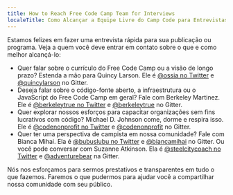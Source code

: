 ```yaml
---
title: How to Reach Free Code Camp Team for Interviews
localeTitle: Como Alcançar a Equipe Livre do Camp Code para Entrevistas
---
```

Estamos felizes em fazer uma entrevista rápida para sua publicação ou programa. Veja a quem você deve entrar em contato sobre o que e como melhor alcançá-lo:

*   Quer falar sobre o currículo do Free Code Camp ou a visão de longo prazo? Estenda a mão para Quincy Larson. Ele é [@ossia no Twitter](https://twitter.com/ossia) e [@quincylarson](/users/quincylarson) no Gitter.
*   Deseja falar sobre o código-fonte aberto, a infraestrutura ou o JavaScript do Free Code Camp em geral? Fale com Berkeley Martinez. Ele é [@berkeleytrue no Twitter](https://twitter.com/berkeleytrue) e [@berkeleytrue](/users/berkeleytrue) no Gitter.
*   Quer explorar nossos esforços para capacitar organizações sem fins lucrativos com código? Michael D. Johnson come, dorme e respira isso. Ele é [@codenonprofit no Twitter](https://twitter.com/codenonprofit) e [@codenonprofit](/users/codenonprofit) no Gitter.
*   Quer ter uma perspectiva de campista em nossa comunidade? Fale com Bianca Mihai. Ela é [@bubuslubu no Twitter](https://twitter.com/bubuslubu) e [@biancamihai](/users/biancamihai) no Gitter. Ou você pode conversar com Suzanne Atkinson. Ela é [@steelcitycoach no Twitter](https://twitter.com/SteelCityCoach) e [@adventurebear](/users/adventurebear) na Gitter.

Nós nos esforçamos para sermos prestativos e transparentes em tudo o que fazemos. Faremos o que pudermos para ajudar você a compartilhar nossa comunidade com seu público.